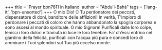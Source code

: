 +++
title = 'Prayer bpn7811 in Italiano'
author = "Abdu'l-Bahá"
tags = ['lang-it', 'bpn-unsorted']
+++
O mio Dio! O Tu perdonatore dei peccati, dispensatore di doni, banditore delle afflizioni! 	In verità, T’imploro di perdonare i peccati di coloro che hanno abbandonato la spoglia corporea e sono ascesi al mondo spirituale. 
O mio Signore! Purificali dalle loro colpe, lenisci i loro dolori e tramuta in luce le loro tenebre. Fa’ ch’essi entrino nel giardino della felicità, purificali con l’acqua più pura e concedi loro di ammirare i Tuoi splendori sul Tuo più eccelso monte.
